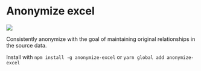 # Anonymize excel

![](https://github.com/pellejacobs/anonymize-excel/workflows/CI%20Status/badge.svg)

Consistently anonymize with the goal of maintaining original relationships in the source data.

Install with `npm install -g anonymize-excel` or `yarn global add anonymize-excel`
